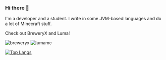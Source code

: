 ### Hi there 👋

I'm a developer and a student. I write in some JVM-based languages and do a lot of Minecraft stuff.

Check out BreweryX and Luma!

![[breweryx](https://avatars.githubusercontent.com/u/188527072?s=200&v=4)](https://github.com/BreweryTeam/BreweryX) ![[lumamc](/images/ce9d9cecf3c22127c529ed83ba377311f35000bf.png)](https://lumamc.net)


[![Top Langs](https://github-readme-stats.vercel.app/api/top-langs/?username=Jsinco&bg_color=6272e2,695571,6272e2&hide_border=true&layout=compact)](https://github-readme-stats.vercel.app/api/top-langs/?username=Jsinco&bg_color=6272e2,695571,6272e2&hide_border=true&layout=compact)

<!--






**Jsinco/Jsinco** is a ✨ _special_ ✨ repository because its `README.md` (this file) appears on your GitHub profile.

Here are some ideas to get you started:

- 🔭 I’m currently working on ...
- 🌱 I’m currently learning ...
- 👯 I’m looking to collaborate on ...
- 🤔 I’m looking for help with ...
- 💬 Ask me about ...
- 📫 How to reach me: ...
- 😄 Pronouns: ...
- ⚡ Fun fact: ...
-->
